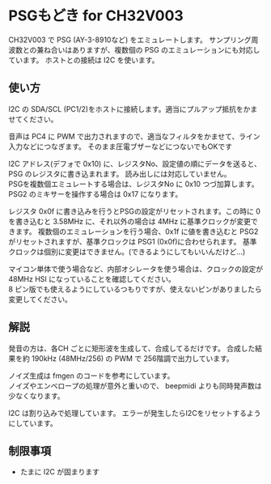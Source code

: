 # PSGもどき for CH32V003

CH32V003 で PSG (AY-3-8910など) をエミュレートします。
サンプリング周波数との兼ね合いはありますが、複数個の PSG のエミュレーションにも対応しています。
ホストとの接続は I2C を使います。

## 使い方
I2C の SDA/SCL (PC1/2)をホストに接続します。適当にプルアップ抵抗をかませてください。<br>



音声は PC4 に PWM で出力されますので、適当なフィルタをかませて、ライン入力などにつなぎます。
そのまま圧電ブザーなどにつないでもOKです<br>

I2C アドレス(デフォで 0x10) に、レジスタNo、設定値の順にデータを送ると、PSG のレジスタに書き込まれます。
読み出しには対応していません。<br>
PSGを複数個エミュレートする場合は、レジスタNo に 0x10 つづ加算します。
PSG2 のミキサーを操作する場合は 0x17 になります。<br>

レジスタ 0x0f に書き込みを行うとPSGの設定がリセットされます。この時に 0を書き込むと 3.58MHz に、それ以外の場合は 4MHz に基準クロックが変更できます。
複数個のエミュレーションを行う場合、0x1f に値を書き込むと PSG2 がリセットされますが、基準クロックは PSG1 (0x0f)に合わせられます。
基準クロックは個別に変更はできません。(できるようにしてもいいんだけど…)<br>

マイコン単体で使う場合など、内部オシレータを使う場合は、クロックの設定が 48MHz HSI になっていることを確認してください。<br>
8 ピン版でも使えるようにしているつもりですが、使えないピンがありましたら変更してください。<br>

## 解説

発音の方は、各CH ごとに矩形波を生成して、合成してるだけです。
合成した結果を約 190kHz (48MHz/256) の PWM で 256階調で出力しています。<br>

ノイズ生成は fmgen のコードを参考にしています。<br>
ノイズやエンベロープの処理が意外と重いので、 beepmidi よりも同時発声数は少なくなります。<br>

I2C は割り込みで処理しています。
エラーが発生したらI2Cをリセットするようにしています。

## 制限事項
- たまに I2C が固まります
